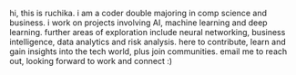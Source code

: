 hi, this is ruchika.
i am a coder double majoring in comp science and business. i work on projects involving AI, machine learning and deep learning. 
further areas of exploration include neural networking, business intelligence, data analytics and risk analysis.
here to contribute, learn and gain insights into the tech world, plus join communities.
email me to reach out, looking forward to work and connect :)

<!---
groovycatblaze/groovycatblaze is a ✨ special ✨ repository because its `README.md` (this file) appears on your GitHub profile.
You can click the Preview link to take a look at your changes.
--->

